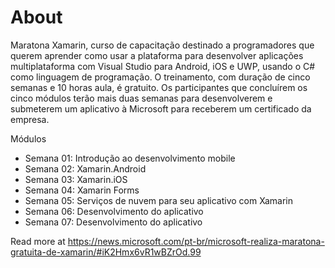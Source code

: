 # About
Maratona Xamarin, curso de capacitação destinado a programadores que querem aprender como usar a plataforma para desenvolver aplicações multiplataforma com Visual Studio para Android, iOS e UWP, usando o C# como linguagem de programação.
O treinamento, com duração de cinco semanas e 10 horas aula, é gratuito. Os participantes que concluírem os cinco módulos terão mais duas semanas para desenvolverem e submeterem um aplicativo à Microsoft para receberem um certificado da empresa. 

Módulos

* Semana 01: Introdução ao desenvolvimento mobile
* Semana 02: Xamarin.Android
* Semana 03: Xamarin.iOS
* Semana 04: Xamarin Forms
* Semana 05: Serviços de nuvem para seu aplicativo com Xamarin
* Semana 06: Desenvolvimento do aplicativo
* Semana 07: Desenvolvimento do aplicativo

Read more at https://news.microsoft.com/pt-br/microsoft-realiza-maratona-gratuita-de-xamarin/#iK2Hmx6vR1wBZrOd.99
